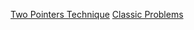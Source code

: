 [Two Pointers Technique](https://www.geeksforgeeks.org/two-pointers-technique/)
[Classic Problems](https://leetcode.com/articles/two-pointer-technique/)

